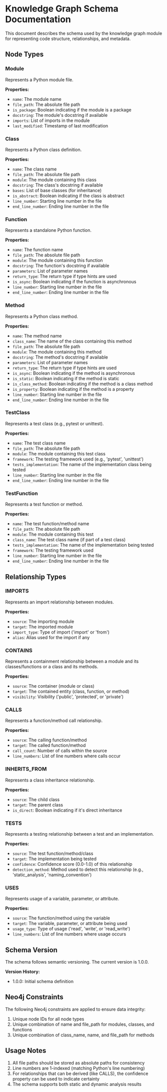 # Knowledge Graph Schema Documentation

This document describes the schema used by the knowledge graph module for representing code structure, relationships, and metadata.

## Node Types

### Module

Represents a Python module file.

**Properties:**
- `name`: The module name
- `file_path`: The absolute file path
- `is_package`: Boolean indicating if the module is a package
- `docstring`: The module's docstring if available
- `imports`: List of imports in the module
- `last_modified`: Timestamp of last modification

### Class

Represents a Python class definition.

**Properties:**
- `name`: The class name
- `file_path`: The absolute file path
- `module`: The module containing this class
- `docstring`: The class's docstring if available
- `bases`: List of base classes (for inheritance)
- `is_abstract`: Boolean indicating if the class is abstract
- `line_number`: Starting line number in the file
- `end_line_number`: Ending line number in the file

### Function

Represents a standalone Python function.

**Properties:**
- `name`: The function name
- `file_path`: The absolute file path
- `module`: The module containing this function
- `docstring`: The function's docstring if available
- `parameters`: List of parameter names
- `return_type`: The return type if type hints are used
- `is_async`: Boolean indicating if the function is asynchronous
- `line_number`: Starting line number in the file
- `end_line_number`: Ending line number in the file

### Method

Represents a Python class method.

**Properties:**
- `name`: The method name
- `class_name`: The name of the class containing this method
- `file_path`: The absolute file path
- `module`: The module containing this method
- `docstring`: The method's docstring if available
- `parameters`: List of parameter names
- `return_type`: The return type if type hints are used
- `is_async`: Boolean indicating if the method is asynchronous
- `is_static`: Boolean indicating if the method is static
- `is_class_method`: Boolean indicating if the method is a class method
- `is_property`: Boolean indicating if the method is a property
- `line_number`: Starting line number in the file
- `end_line_number`: Ending line number in the file

### TestClass

Represents a test class (e.g., pytest or unittest).

**Properties:**
- `name`: The test class name
- `file_path`: The absolute file path
- `module`: The module containing this test class
- `framework`: The testing framework used (e.g., 'pytest', 'unittest')
- `tests_implementation`: The name of the implementation class being tested
- `line_number`: Starting line number in the file
- `end_line_number`: Ending line number in the file

### TestFunction

Represents a test function or method.

**Properties:**
- `name`: The test function/method name
- `file_path`: The absolute file path
- `module`: The module containing this test
- `class_name`: The test class name (if part of a test class)
- `tests_implementation`: The name of the implementation being tested
- `framework`: The testing framework used
- `line_number`: Starting line number in the file
- `end_line_number`: Ending line number in the file

## Relationship Types

### IMPORTS

Represents an import relationship between modules.

**Properties:**
- `source`: The importing module
- `target`: The imported module
- `import_type`: Type of import ('import' or 'from')
- `alias`: Alias used for the import if any

### CONTAINS

Represents a containment relationship between a module and its classes/functions or a class and its methods.

**Properties:**
- `source`: The container (module or class)
- `target`: The contained entity (class, function, or method)
- `visibility`: Visibility ('public', 'protected', or 'private')

### CALLS

Represents a function/method call relationship.

**Properties:**
- `source`: The calling function/method
- `target`: The called function/method
- `call_count`: Number of calls within the source
- `line_numbers`: List of line numbers where calls occur

### INHERITS_FROM

Represents a class inheritance relationship.

**Properties:**
- `source`: The child class
- `target`: The parent class
- `is_direct`: Boolean indicating if it's direct inheritance

### TESTS

Represents a testing relationship between a test and an implementation.

**Properties:**
- `source`: The test function/method/class
- `target`: The implementation being tested
- `confidence`: Confidence score (0.0-1.0) of this relationship
- `detection_method`: Method used to detect this relationship (e.g., 'static_analysis', 'naming_convention')

### USES

Represents usage of a variable, parameter, or attribute.

**Properties:**
- `source`: The function/method using the variable
- `target`: The variable, parameter, or attribute being used
- `usage_type`: Type of usage ('read', 'write', or 'read_write')
- `line_numbers`: List of line numbers where usage occurs

## Schema Version

The schema follows semantic versioning. The current version is 1.0.0.

**Version History:**
- 1.0.0: Initial schema definition

## Neo4j Constraints

The following Neo4j constraints are applied to ensure data integrity:

1. Unique node IDs for all node types
2. Unique combination of name and file_path for modules, classes, and functions
3. Unique combination of class_name, name, and file_path for methods

## Usage Notes

1. All file paths should be stored as absolute paths for consistency
2. Line numbers are 1-indexed (matching Python's line numbering)
3. For relationships that can be derived (like CALLS), the confidence property can be used to indicate certainty
4. The schema supports both static and dynamic analysis results 
